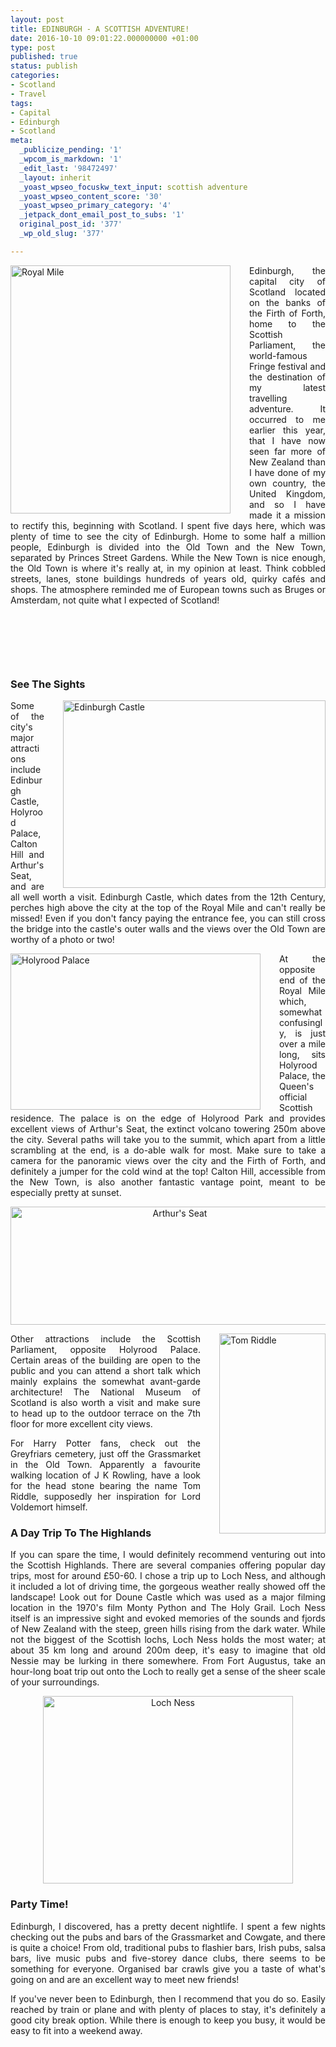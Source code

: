 ```yaml
---
layout: post
title: EDINBURGH - A SCOTTISH ADVENTURE!
date: 2016-10-10 09:01:22.000000000 +01:00
type: post
published: true
status: publish
categories:
- Scotland
- Travel
tags:
- Capital
- Edinburgh
- Scotland
meta:
  _publicize_pending: '1'
  _wpcom_is_markdown: '1'
  _edit_last: '98472497'
  _layout: inherit
  _yoast_wpseo_focuskw_text_input: scottish adventure
  _yoast_wpseo_content_score: '30'
  _yoast_wpseo_primary_category: '4'
  _jetpack_dont_email_post_to_subs: '1'
  original_post_id: '377'
  _wp_old_slug: '377'

---
```

<div style="float:left; padding-right:30px">
<img src="{{ site.baseurl }}/assets/royalmile.jpg" alt="Royal Mile" width="352" height="397" class="img-rounded"/>
</div>
<p align="JUSTIFY">Edinburgh, the capital city of Scotland located on the banks of the Firth of Forth, home to the Scottish Parliament, the world-famous Fringe festival and the destination of my latest travelling adventure. It occurred to me earlier this year, that I have now seen far more of New Zealand than I have done of my own country, the United Kingdom, and so I have made it a mission to rectify this, beginning with Scotland. I spent five days here, which was plenty of time to see the city of Edinburgh. Home to some half a million people, Edinburgh is divided into the Old Town and the New Town, separated by Princes Street Gardens. While the New Town is nice enough, the Old Town is where it's really at, in my opinion at least. Think cobbled streets, lanes, stone buildings hundreds of years old, quirky cafés and shops. The atmosphere reminded me of European towns such as Bruges or Amsterdam, not quite what I expected of Scotland!</p>
<p align="JUSTIFY">&nbsp;</p>
<p align="JUSTIFY">&nbsp;</p>
<p align="JUSTIFY">&nbsp;</p>

<h3 align="JUSTIFY">See The Sights</h3>
<div style="float:right; padding-left:30px">
<img src="{{ site.baseurl }}/assets/edinburghcastle.jpg" alt="Edinburgh Castle" width="420" height="300" class="img-rounded"/> 
</div>

<p align="JUSTIFY">Some of the city's major attractions include Edinburgh Castle, Holyrood Palace, Calton Hill and Arthur's Seat, and are all well worth a visit. Edinburgh Castle, which dates from the 12th Century, perches high above the city at the top of the Royal Mile and can't really be missed! Even if you don't fancy paying the entrance fee, you can still cross the bridge into the castle's outer walls and the views over the Old Town are worthy of a photo or two!</p>

<div style="float:left; padding-right:30px">
<img src="{{ site.baseurl }}/assets/holyroodpalace.jpg" alt="Holyrood Palace" width="400" height="250" class="img-rounded"/>
</div>
<p align="JUSTIFY">At the opposite end of the Royal Mile which, somewhat confusingly, is just over a mile long, sits Holyrood Palace, the Queen's official Scottish residence. The palace is on the edge of Holyrood Park and provides excellent views of Arthur's Seat, the extinct volcano towering 250m above the city. Several paths will take you to the summit, which apart from a little scrambling at the end, is a do-able walk for most. Make sure to take a camera for the panoramic views over the city and the Firth of Forth, and definitely a jumper for the cold wind at the top! Calton Hill, accessible from the New Town, is also another fantastic vantage point, meant to be especially pretty at sunset.</p>

<p align="center"><img src="{{ site.baseurl }}/assets/arthursseat.jpg" alt="Arthur's Seat" width="526" height="189" class="img-rounded"/></p>

<div style="float:right; padding-left:30px">
<img src="{{ site.baseurl }}/assets/tomriddle.jpg" alt="Tom Riddle" width="170" height="320" class="img-rounded"/>
</div>
<p align="JUSTIFY">Other attractions include the Scottish Parliament, opposite Holyrood Palace. Certain areas of the building are open to the public and you can attend a short talk which mainly explains the somewhat avant-garde architecture! The National Museum of Scotland is also worth a visit and make sure to head up to the outdoor terrace on the 7th floor for more excellent city views.</p>

<p align="JUSTIFY">For Harry Potter fans, check out the Greyfriars cemetery, just off the Grassmarket in the Old Town. Apparently a favourite walking location of J K Rowling, have a look for the head stone bearing the name Tom Riddle, supposedly her inspiration for Lord Voldemort himself.</p>

<h3 align="JUSTIFY">A Day Trip To The Highlands</h3>
<p align="JUSTIFY">If you can spare the time, I would definitely recommend venturing out into the Scottish Highlands. There are several companies offering popular day trips, most for around £50-60. I chose a trip up to Loch Ness, and although it included a lot of driving time, the gorgeous weather really showed off the landscape! Look out for Doune Castle which was used as a major filming location in the 1970's film Monty Python and The Holy Grail. Loch Ness itself is an impressive sight and evoked memories of the sounds and fjords of New Zealand with the steep, green hills rising from the dark water. While not the biggest of the Scottish lochs, Loch Ness holds the most water; at about 35 km long and around 200m deep, it's easy to imagine that old Nessie may be lurking in there somewhere. From Fort Augustus, take an hour-long boat trip out onto the Loch to really get a sense of the sheer scale of your surroundings.</p>
<p align="center"><img src="{{ site.baseurl }}/assets/lochness.jpg" alt="Loch Ness" width="400" height="300" class="img-rounded"/></p>

<h3 align="JUSTIFY">Party Time!</h3>
<p align="JUSTIFY">Edinburgh, I discovered, has a pretty decent nightlife. I spent a few nights checking out the pubs and bars of the Grassmarket and Cowgate, and there is quite a choice! From old, traditional pubs to flashier bars, Irish pubs, salsa bars, live music pubs and five-storey dance clubs, there seems to be something for everyone. Organised bar crawls give you a taste of what's going on and are an excellent way to meet new friends!</p>

<p align="JUSTIFY">If you've never been to Edinburgh, then I recommend that you do so. Easily reached by train or plane and with plenty of places to stay, it's definitely a good city break option. While there is enough to keep you busy, it would be easy to fit into a weekend away.</p>
